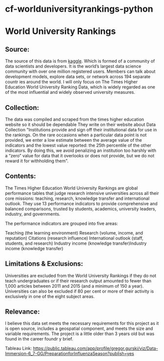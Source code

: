 # cf-worlduniversityrankings-python

# World University Rankings

## Source:
The source of this data is from [kaggle](https://www.kaggle.com/datasets/mylesoneill/world-university-rankings). Which is formed of a community
of data scientists and developers. It is the world’s largest data science
community with over one million registered users. Members can talk about
development models, explore data sets, or network across 194 separate
countr ies around the world. I will only focus on The Times Higher Education
World University Ranking Data, which is widely regarded as one of the most
influential and widely observed university measures.

## Collection:
The data was compiled and scraped from the times higher
education website so it should be dependable They write on their website
about Data Collection "Institutions provide and sign off their institutional data
for use in the rankings. On the rare occasions when a particular data point is
not provided, we enter a low estimate between the average value of the
indicators and the lowest value reported: the 25th percentile of the other
indicators. By doing this, we avoid penalizing an institution too harshly with a
“zero” value for data that it overlooks or does not provide, but we do not
reward it for withholding them".

## Contents:
The Times Higher Education World University Rankings are global
performance tables that judge research intensive universities across all their
core missions: teaching, research, knowledge transfer and international
outlook. They use 13 performance indicators to provide comprehensive and
balanced comparisons, trusted by students, academics, university leaders,
industry, and governments.

The performance indicators are grouped into five areas:

Teaching (the learning environment)
Research (volume, income, and reputation)
Citations (research influence)
International outlook (staff, students, and research)
Industry income (knowledge transfer)Industry income (knowledge transfer)

## Limitations & Exclusions:
Universities are excluded from the World University
Rankings if they do not teach undergraduates or if their research output
amounted to fewer than 1,000 articles between 2011 and 2015 (and a
minimum of 150 a year). Universities can also be excluded if 80 per cent or
more of their activity is exclusively in one of the eight subject areas.

## Relevance:
I believe this data set meets the necessary requirements for this project as it is
open source, includes a geospatial component, and meets the size and variable
requirements. The project is a little older than 3 years old but was found in the
career foundr y brief.

Tableau Link: https://public.tableau.com/app/profile/gregor.gurski/viz/Data-Immersion-6_7-GG/PreparationforInfluenzaSeason?publish=yes
